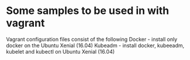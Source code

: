 # Some samples to be used in with vagrant 
Vagrant configuration files consist of the following
Docker - install only docker on the Ubuntu Xenial (16.04)
Kubeadm - install docker, kubeeadm, kubelet and kubectl on Ubuntu Xenial (16.04)
